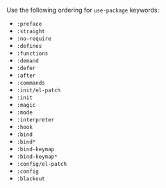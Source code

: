 Use the following ordering for `use-package` keywords:

* `:preface`
* `:straight`
* `:no-require`
* `:defines`
* `:functions`
* `:demand`
* `:defer`
* `:after`
* `:commands`
* `:init/el-patch`
* `:init`
* `:magic`
* `:mode`
* `:interpreter`
* `:hook`
* `:bind`
* `:bind*`
* `:bind-keymap`
* `:bind-keymap*`
* `:config/el-patch`
* `:config`
* `:blackout`
